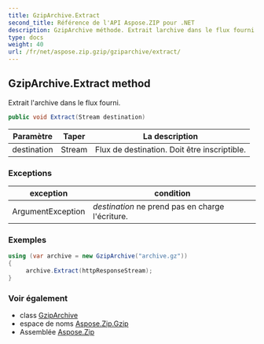 ```yaml
---
title: GzipArchive.Extract
second_title: Référence de l'API Aspose.ZIP pour .NET
description: GzipArchive méthode. Extrait larchive dans le flux fourni.
type: docs
weight: 40
url: /fr/net/aspose.zip.gzip/gziparchive/extract/
---
```

## GzipArchive.Extract method

Extrait l'archive dans le flux fourni.

```csharp
public void Extract(Stream destination)
```

| Paramètre | Taper | La description |
| --- | --- | --- |
| destination | Stream | Flux de destination. Doit être inscriptible. |

### Exceptions

| exception | condition |
| --- | --- |
| ArgumentException | *destination* ne prend pas en charge l'écriture. |

### Exemples

```csharp
using (var archive = new GzipArchive("archive.gz"))
{
     archive.Extract(httpResponseStream);
}
```

### Voir également

* class [GzipArchive](../)
* espace de noms [Aspose.Zip.Gzip](../../gziparchive/)
* Assemblée [Aspose.Zip](../../../)


